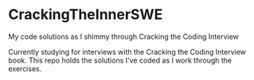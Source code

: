 # CrackingTheInnerSWE
My code solutions as I shimmy through Cracking the Coding Interview

Currently studying for interviews with the Cracking the Coding Interview book. This repo holds the solutions I've coded as I work through the exercises.
